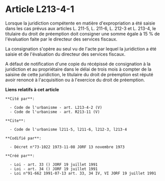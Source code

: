 # Article L213-4-1

Lorsque la juridiction compétente en matière d'expropriation a été saisie dans les cas prévus aux articles L. 211-5, L.
211-6, L. 212-3 et L. 213-4, le titulaire du droit de préemption doit consigner une somme égale à 15  % de l'évaluation faite
par le directeur des services fiscaux. 

La consignation s'opère au seul vu de l'acte par lequel la juridiction a été saisie et de l'évaluation du directeur des
services fiscaux.

A défaut de notification d'une copie du récépissé de consignation à la juridiction et au propriétaire dans le délai de trois
mois à compter de la saisine de cette juridiction, le titulaire du droit de préemption est réputé avoir renoncé à
l'acquisition ou à l'exercice du droit de préemption.

**Liens relatifs à cet article**

	**Cité par**:

	  - Code de l'urbanisme - art. L213-4-2 (V)
	  - Code de l'urbanisme - art. R213-11 (V)

	**Cite**:

	  - Code de l'urbanisme l211-5, l211-6, l212-3, l213-4

	**Codifié par**:

	  - Décret n°73-1022 1973-11-08 JORF 13 novembre 1973

	**Créé par**:

	  - Loi - art. 33 () JORF 19 juillet 1991
	  - Loi - art. 34 () JORF 19 juillet 1991
	  - Loi n°91-662 1991-07-13 art. 33, 34 IV, VI JORF 19 juillet 1991
